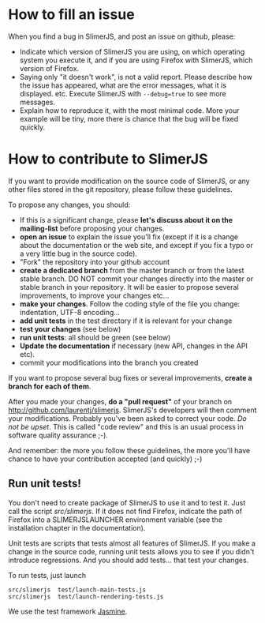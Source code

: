 
How to fill an issue
====================

When you find a bug in SlimerJS, and post an issue on github, please:

- Indicate which version of SlimerJS you are using, on which operating system
  you execute it, and if you are using Firefox with SlimerJS, which version of Firefox.
- Saying only "it doesn't work", is not a valid report. Please describe how the issue
  has appeared, what are the error messages, what it is displayed. etc. Execute
  SlimerJS with `--debug=true` to see more messages.
- Explain how to reproduce it, with the most minimal code. More your example
  will be tiny, more there is chance that the bug will be fixed quickly.


How to contribute to SlimerJS
=============================

If you want to provide modification on the source code of SlimerJS, or
any other files stored in the git repository, please follow these guidelines.

To propose any changes, you should:

- If this is a significant change, please **let's discuss about it on the
  mailing-list** before proposing your changes.
- **open an issue** to explain the issue you'll fix (except if it is a change about
  the documentation or the web site, and except if you fix a typo or a very little bug
  in the source code).
- "Fork" the repository into your github account
- **create a dedicated branch** from the master branch or from
  the latest stable branch.
  DO NOT commit your changes directly into the master or stable branch
  in your repository. It will be easier to propose several improvements,
  to improve your changes etc...
- **make your changes**. Follow the coding style of the file you change: indentation,
  UTF-8 encoding...
- **add unit tests** in the test directory if it is relevant for your change
- **test your changes** (see below)
- **run unit tests**: all should be green (see below)
- **Update the documentation** if necessary (new API, changes in the API etc).
- commit your modifications into the branch you created

If you want to propose several bug fixes or several improvements,
**create a branch for each of them**.

After you made your changes, **do a "pull request"** of your branch on
http://github.com/laurentj/slimerjs. SlimerJS's developers will then
comment your modifications. Probably you've been asked to correct
your code. *Do not be upset*. This is called "code review" and this is
an usual process in software quality assurance ;-).

And remember: the more you follow these guidelines, the more you'll have chance
to have your contribution accepted (and quickly) ;-)

Run unit tests!
---------------

You don't need to create package of SlimerJS to use it and to test it.
Just call the script *src/slimerjs*. If it does not find Firefox, indicate
the path of Firefox into a SLIMERJSLAUNCHER environment variable
(see the installation chapter in the documentation).

Unit tests are scripts that tests almost all features of SlimerJS. If you make
a change in the source code, running unit tests allows you to see if you
didn't introduce regressions. And you should add tests... that test your changes.

To run tests, just launch

    src/slimerjs  test/launch-main-tests.js
    src/slimerjs  test/launch-rendering-tests.js

We use the test framework [Jasmine](http://pivotal.github.io/jasmine/).
